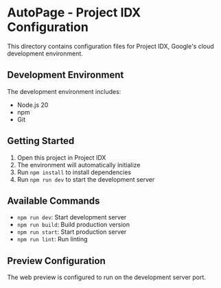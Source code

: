 # AutoPage - Project IDX Configuration

This directory contains configuration files for Project IDX, Google's cloud development environment.

## Development Environment

The development environment includes:
- Node.js 20
- npm
- Git

## Getting Started

1. Open this project in Project IDX
2. The environment will automatically initialize
3. Run `npm install` to install dependencies
4. Run `npm run dev` to start the development server

## Available Commands

- `npm run dev`: Start development server
- `npm run build`: Build production version
- `npm run start`: Start production server
- `npm run lint`: Run linting

## Preview Configuration

The web preview is configured to run on the development server port.
